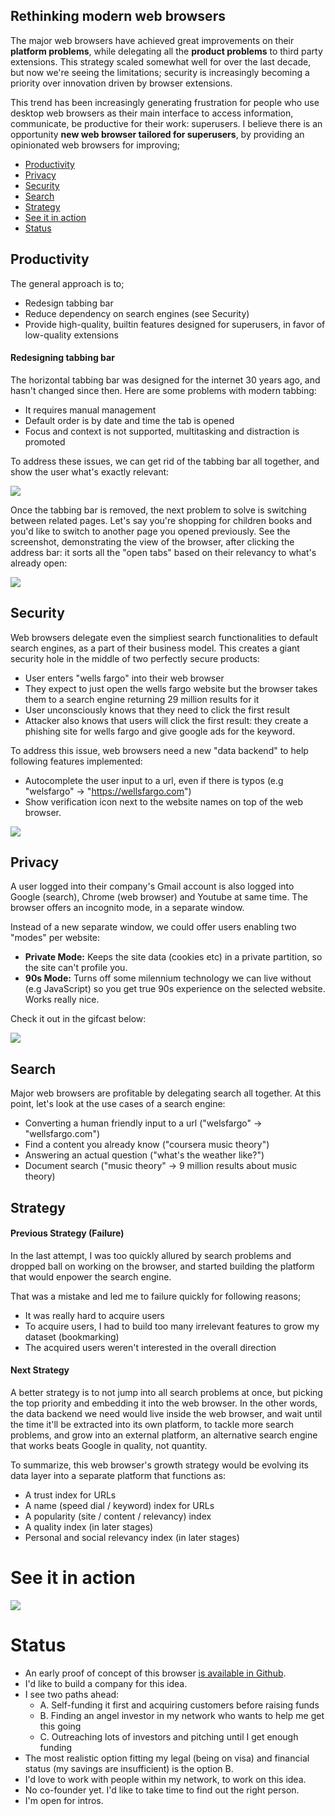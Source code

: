 ## Rethinking modern web browsers

The major web browsers have achieved great improvements on their **platform problems**, while delegating all the **product problems** to third party extensions. This strategy scaled somewhat well for over the last decade, but now we're seeing the limitations; security is increasingly becoming a priority over innovation driven by browser extensions. 

This trend has been increasingly generating frustration for people who use desktop web browsers as their main interface to access information, communicate, be productive for their work: superusers. I believe there is an opportunity **new web browser tailored for superusers**, by providing an opinionated web browsers for improving;

* [Productivity](#productivity)
* [Privacy](#privacy)
* [Security](#security)
* [Search](#search)
* [Strategy](#strategy)
* [See it in action](#see-it-in-action)
* [Status](#status)

## Productivity

The general approach is to;

* Redesign tabbing bar
* Reduce dependency on search engines (see Security)
* Provide high-quality, builtin features designed for superusers, in favor of low-quality extensions

#### Redesigning tabbing bar

The horizontal tabbing bar was designed for the internet 30 years ago, and hasn't changed since then. Here are some problems with modern tabbing:

* It requires manual management
* Default order is by date and time the tab is opened
* Focus and context is not supported, multitasking and distraction is promoted

To address these issues, we can get rid of the tabbing bar all together, and show the user what's exactly relevant:

![](https://github.com/azer/fathomecat/blob/main/screencasts/screenshot.png?raw=true)

Once the tabbing bar is removed, the next problem to solve is switching between related pages. Let's say you're shopping for children books and you'd like to switch to another page you opened previously. See the screenshot, demonstrating the view of the browser, after clicking the address bar: it sorts all the "open tabs" based on their relevancy to what's already open:

![](https://raw.githubusercontent.com/azer/fathomecat/main/screencasts/tabbing%20view%20-%20amazon.png)

## Security

Web browsers delegate even the simpliest search functionalities to default search engines, as a part of their business model. This creates a giant security hole in the middle of two perfectly secure products:

* User enters "wells fargo" into their web browser
* They expect to just open the wells fargo website but the browser takes them to a search engine returning 29 million results for it
* User unconsciously knows that they need to click the first result
* Attacker also knows that users will click the first result: they create a phishing site for wells fargo and give google ads for the keyword.

To address this issue, web browsers need a new "data backend" to help following features implemented:

* Autocomplete the user input to a url, even if there is typos (e.g "welsfargo" -> "https://wellsfargo.com")
* Show verification icon next to the website names on top of the web browser.

![](https://cldup.com/x4jKv2UaMv.png)

## Privacy

A user logged into their company's Gmail account is also logged into Google (search), Chrome (web browser) and Youtube at same time. The browser offers an incognito mode, in a separate window.

Instead of a new separate window, we could offer users enabling two "modes" per website:

* **Private Mode:** Keeps the site data (cookies etc) in a private partition, so the site can't profile you.
* **90s Mode:** Turns off some milennium technology we can live without (e.g JavaScript) so you get true 90s experience on the selected website. Works really nice.

Check it out in the gifcast below: 

![](https://github.com/azer/fathomecat/blob/main/screencasts/private-90s-mode.gif?raw=true)

## Search

Major web browsers are profitable by delegating search all together. At this point, let's look at the use cases of a search engine:

* Converting a human friendly input to a url ("welsfargo" -> "wellsfargo.com") 
* Find a content you already know ("coursera music theory")
* Answering an actual question ("what's the weather like?")
* Document search ("music theory" -> 9 million results about music theory)

## Strategy

#### Previous Strategy (Failure)

In the last attempt, I was too quickly allured by search problems and dropped ball on working on the browser, and started building the platform that would enpower the search engine. 

That was a mistake and led me to failure quickly for following reasons; 
* It was really hard to acquire users
* To acquire users, I had to build too many irrelevant features to grow my dataset (bookmarking)
* The acquired users weren't interested in the overall direction

#### Next Strategy

A better strategy is to not jump into all search problems at once, but picking the top priority and embedding it into the web browser. In the other words, the data backend we need would live inside the web browser, and wait until the time it'll be extracted into its own platform, to tackle more search problems, and grow into an external platform, an alternative search engine that works beats Google in quality, not quantity.

To summarize, this web browser's growth strategy would be evolving its data layer into a separate platform that functions as:

* A trust index for URLs
* A name (speed dial / keyword) index for URLs
* A popularity (site / content / relevancy) index
* A quality index (in later stages)
* Personal and social relevancy index (in later stages)

# See it in action

![](https://github.com/azer/fathomecat/blob/main/screencasts/browsing-800.gif?raw=true)

# Status

* An early proof of concept of this browser [is available in Github](https://github.com/kaktus/kaktus). 
* I'd like to build a company for this idea.
* I see two paths ahead:
  * A. Self-funding it first and acquiring customers before raising funds
  * B. Finding an angel investor in my network who wants to help me get this going
  * C. Outreaching lots of investors and pitching until I get enough funding
* The most realistic option fitting my legal (being on visa) and financial status (my savings are insufficient) is the option B. 
* I'd love to work with people within my network, to work on this idea.
* No co-founder yet. I'd like to take time to find out the right person.
* I'm open for intros.
